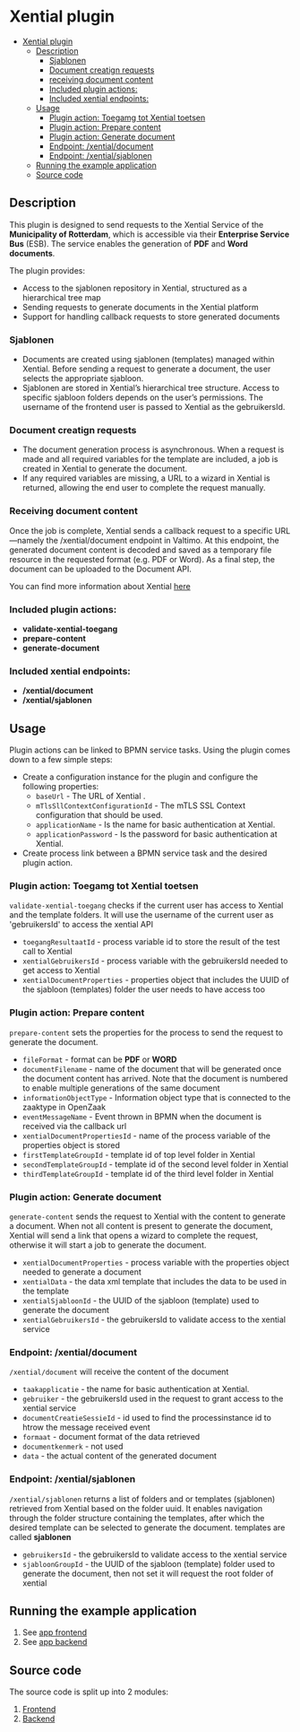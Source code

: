 # Xential plugin
<!-- TOC -->
* [Xential plugin](#xential-plugin)
  * [Description](#description)
    * [Sjablonen](#sjablonen)
    * [Document creatign requests](#document-creatign-requests)
    * [receiving document content](#receiving-document-content)
    * [Included plugin actions:](#included-plugin-actions)
    * [Included xential endpoints:](#included-xential-endpoints)
  * [Usage](#usage)
    * [Plugin action: Toegamg tot Xential toetsen](#plugin-action-toegamg-tot-xential-toetsen)
    * [Plugin action: Prepare content](#plugin-action-prepare-content)
    * [Plugin action: Generate document](#plugin-action-generate-document)
    * [Endpoint: /xential/document](#endpoint-xentialdocument)
    * [Endpoint: /xential/sjablonen](#endpoint-xentialsjablonen)
  * [Running the example application](#running-the-example-application)
  * [Source code](#source-code)
<!-- TOC -->

## Description

This plugin is designed to send requests to the Xential Service of the **Municipality of Rotterdam**, which is accessible via their **Enterprise Service Bus** (ESB). The service enables the generation of **PDF** and **Word documents**.

The plugin provides:
* Access to the sjablonen repository in Xential, structured as a hierarchical tree map
* Sending requests to generate documents in the Xential platform
* Support for handling callback requests to store generated documents

### Sjablonen
* Documents are created using sjablonen (templates) managed within Xential.
Before sending a request to generate a document, the user selects the appropriate sjabloon.
* Sjablonen are stored in Xential’s hierarchical tree structure.
Access to specific sjabloon folders depends on the user’s permissions. The username of the frontend user is passed to Xential as the gebruikersId.

### Document creatign requests
* The document generation process is asynchronous.
  When a request is made and all required variables for the template are included, a job is created in Xential to generate the document.
* If any required variables are missing, a URL to a wizard in Xential is returned, allowing the end user to complete the request manually.

### Receiving document content
Once the job is complete, Xential sends a callback request to a specific URL—namely the /xential/document endpoint in Valtimo.
At this endpoint, the generated document content is decoded and saved as a temporary file resource in the requested format (e.g. PDF or Word).
As a final step, the document can be uploaded to the Document API.

You can find more information about Xential [here](https://www.xential.com/documentcreatie)

### Included plugin actions:

- <b>validate-xential-toegang</b>
- <b>prepare-content</b>
- <b>generate-document</b>

### Included xential endpoints:

- <b>/xential/document</b>
- <b>/xential/sjablonen</b>

## Usage

Plugin actions can be linked to BPMN service tasks. Using the plugin comes down to a few simple steps:

* Create a configuration instance for the plugin and configure the following properties:
  * `baseUrl` - The URL of Xential .
  * `mTlsSllContextConfigurationId` - The mTLS SSL Context configuration that should be used.
  * `applicationName` - Is the name for basic authentication at Xential.
  * `applicationPassword` - Is the password for basic authentication at Xential.
* Create process link between a BPMN service task and the desired plugin action.

### Plugin action: Toegamg tot Xential toetsen

`validate-xential-toegang` checks if the current user has access to Xential and the template folders. It will use the
username of the current user as 'gebruikersId' to access the xential API

* `toegangResultaatId` - process variable id to store the result of the test call to Xential
* `xentialGebruikersId` - process variable with the gebruikersId needed to get access to Xential
* `xentialDocumentProperties` - properties object that includes the UUID of the sjabloon (templates) folder the user
  needs to have access too

### Plugin action: Prepare content

`prepare-content` sets the properties for the process to send the request to generate the document.

* `fileFormat` - format can be <b>PDF</b> or <b>WORD</b>
* `documentFilename` - name of the document that will be generated once the document content has arrived. Note that the
  document is numbered to enable multiple generations of the same document
* `informationObjectType` - Information object type that is connected to the zaaktype in OpenZaak
* `eventMessageName` - Event thrown in BPMN when the document is received via the callback url
* `xentialDocumentPropertiesId` - name of the process variable of the properties object is stored
* `firstTemplateGroupId` - template id of top level folder in Xential
* `secondTemplateGroupId` - template id of the second level folder in Xential
* `thirdTemplateGroupId` - template id of the third level folder in Xential

### Plugin action: Generate document

`generate-content` sends the request to Xential with the content to generate a document. When not all content is present
to generate the document, Xential will send a link that opens a wizard to complete the request, otherwise it will start
a job to generate the document.

* `xentialDocumentProperties` - process variable with the properties object needed to generate a document
* `xentialData` - the data xml template that includes the data to be used in the template
* `xentialSjabloonId` - the UUID of the sjabloon (template) used to generate the document
* `xentialGebruikersId` - the gebruikersId to validate access to the xential service

### Endpoint: /xential/document

`/xential/document` will receive the content of the document

* `taakapplicatie` - the name for basic authentication at Xential.
* `gebruiker` - the gebruikersId used in the request to grant access to the xential service
* `documentCreatieSessieId` - id used to find the processinstance id to htrow the message received event
* `formaat` - document format of the data retrieved
* `documentkenmerk` - not used
* `data` - the actual content of the generated document

### Endpoint: /xential/sjablonen

`/xential/sjablonen` returns a list of folders and or templates (sjablonen) retrieved from Xential based on the folder
uuid. It enables navigation through the folder structure containing the templates, after which the
desired template can be selected to generate the document. templates are called <b>sjablonen</b>

* `gebruikersId` - the gebruikersId to validate access to the xential service
* `sjabloonGroupId` - the UUID of the sjabloon (template) folder used to generate the document, then not set it will
  request the root folder of xential

## Running the example application
1. See [app frontend](../../frontend/README.md)
2. See [app backend](../README.md)
## Source code

The source code is split up into 2 modules:

1. [Frontend](../../frontend/projects/valtimo-plugins/xential)
2. [Backend](.)
